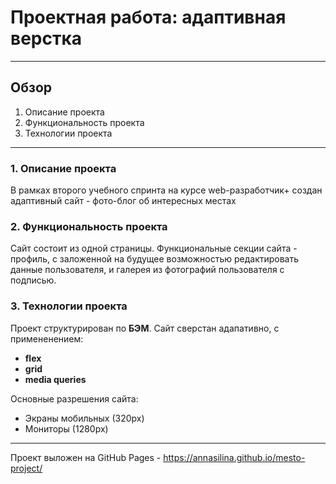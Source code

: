 # Проектная работа: адаптивная верстка
_____

## Обзор
1. Описание проекта
2. Функциональность проекта
3. Технологии проекта

_____

### 1. Описание проекта

В рамках второго учебного спринта на курсе web-разработчик+ создан адаптивный сайт - фото-блог об интересных местах
### 2. Функциональность проекта
Сайт состоит из одной страницы. Функциональные секции сайта - профиль, с заложенной на будущее возможностью 
редактировать данные пользователя, и галерея из фотографий пользователя с подписью.

### 3. Технологии проекта
Проект структурирован по **БЭМ**.
Сайт сверстан адапативно, с примененением:
- **flex**
- **grid**
- **media queries**

Основные разрешения сайта:
- Экраны мобильных (320px)
- Мониторы (1280px)
----
Проект выложен на GitHub Pages - https://annasilina.github.io/mesto-project/